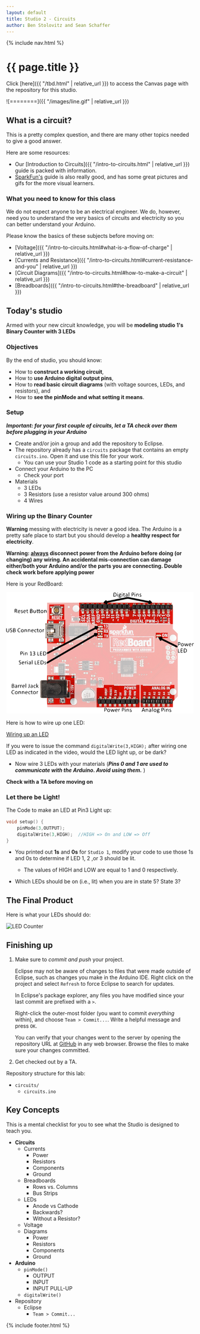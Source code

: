 ```yaml
---
layout: default
title: Studio 2 - Circuits
author: Ben Stolovitz and Sean Schaffer 
---
```

{% include nav.html %}

# {{ page.title }}

Click [here]({{ "/tbd.html" | relative_url }}) to access the Canvas page with the repository for this studio.


![========]({{ "/images/line.gif" | relative_url }})

## What is a circuit?

This is a pretty complex question, and there are many other topics needed to give a good answer. 

Here are some resources:

- Our [Introduction to Circuits]({{ "/intro-to-circuits.html" | relative_url }}) guide is packed with information. 
- [SparkFun's](https://learn.sparkfun.com/tutorials/voltage-current-resistance-and-ohms-law) guide is also really good, and has some great pictures and gifs for the more visual learners.

### What you need to know for this class

We do not expect anyone to be an electrical engineer. We do, however, need you to understand the very basics of circuits and electricity so you can better understand your Arduino.

Please know the basics of these subjects before moving on:

- [Voltage]({{ "/intro-to-circuits.html#what-is-a-flow-of-charge" | relative_url }})
- [Currents and Resistance]({{ "/intro-to-circuits.html#current-resistance-and-you" | relative_url }})
- [Circuit Diagrams]({{ "/intro-to-circuits.html#how-to-make-a-circuit" | relative_url }})
- [Breadboards]({{ "/intro-to-circuits.html#the-breadboard" | relative_url }})

## Today's studio

Armed with your new circuit knowledge, you will be **modeling studio 1's Binary Counter with 3 LEDs**

### Objectives

By the end of studio, you should know:
- How to **construct a working circuit**,
- How to **use Arduino digital output pins**,
- How to **read basic circuit diagrams** (with voltage sources, LEDs, and resistors), and
- How to **see the pinMode and what setting it means**.

### Setup 

***Important: for your first couple of circuits, let a TA check over them before plugging in your Arduino***

- Create and/or join a group and add the repository to Eclipse.
- The repository already has a `circuits` package that contains an empty `circuits.ino`.  Open it and use this file for your work.
	- You can use your Studio 1 code as a starting point for this studio
- Connect your Arduino to the PC
	- Check your port
- Materials
	- 3 LEDs
	- 3 Resistors (use a resistor value around 300 ohms)
	- 4 Wires

### Wiring up the Binary Counter

**Warning** messing with electricity is never a good idea. The Arduino is a pretty safe place to start but you should develop a **healthy respect for electricity**. 

**Warning:  <u>always</u> disconnect power from the Arduino before doing (or changing) any wiring.  An accidental mis-connection can damage either/both your Arduino and/or the parts you are connecting.  Double check work before applying power**

Here is your RedBoard:

![Source: learn.sparkfun.com/tutorials/redboard-hookup-guide](RedBoard.png)

Here is how to wire up one LED:
 
[Wiring up an LED](https://wustl.box.com/s/0uunhcsczx7xz12huyzuw31vcili8hwi)

If you were to issue the command `digitalWrite(3,HIGH);` after wiring one LED as indicated in the video, would the LED light up, or be dark?

- Now wire 3 LEDs with your materials (***Pins 0 and 1 are used to communicate with the Arduino.  Avoid using them.*** )

**Check with a TA before moving on**

### Let there be Light!
 
The Code to make an LED at Pin3 Light up:

~~~ c
void setup() {
	pinMode(3,OUTPUT);
	digitalWrite(3,HIGH);  //HIGH => On and LOW => Off
}
~~~ 

- You printed out **1s** and **0s** for `Studio 1`, modify your code to use those 1s and 0s to determine if LED 1, 2 ,or 3 should be lit.
	- The values of HIGH and LOW are equal to 1 and 0 respectively.   

- Which LEDs should be on (i.e., lit) when you are in state 5? State 3?

## The Final Product

Here is what your LEDs should do:

![LED Counter](LED.gif)

## Finishing up

1. Make sure to *commit and push* your project.

	Eclipse may not be aware of changes to files that were made outside of Eclipse, such as changes you make in the Arduino IDE.  Right click on the project and select `Refresh` to force Eclipse to search for updates. 

	In Eclipse's package explorer, any files you have modified since your last commit are prefixed with a `>`. 
	
	Right-click the outer-most folder (you want to commit *everything* within), and choose `Team > Commit...`. Write a helpful message and press `OK`.
	
	You can verify that your changes went to the server by opening the repository URL at [GitHub](http://github.com) in any web browser.  Browse the files to make sure your changes committed.

2. Get checked out by a TA.

Repository structure for this lab:

- `circuits/`
  - `circuits.ino`

## Key Concepts

This is a mental checklist for you to see what the Studio is designed to teach you.

- **Circuits**
	- Currents
		- Power
		- Resistors
		- Components
		- Ground
	- Breadboards
		- Rows vs. Columns 
		- Bus Strips
	- LEDs
		- Anode vs Cathode
		- Backwards?
		- Without a Resistor?
    - Voltage
	- Diagrams
		- Power
		- Resistors
		- Components
		- Ground 
- **Arduino**
	- `pinMode()`
		- OUTPUT
		- INPUT
		- INPUT PULL-UP
	- `digitalWrite()`
- Repository 
	- Eclipse 
		- `Team > Commit...` 

{% include footer.html %}
